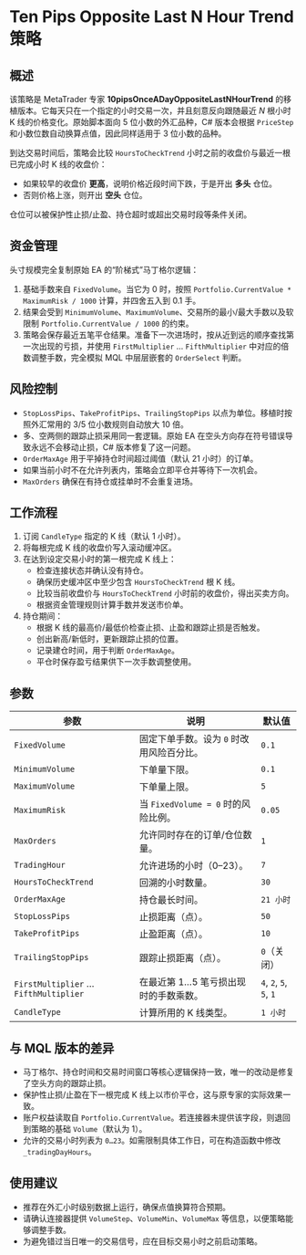 # Ten Pips Opposite Last N Hour Trend 策略

## 概述

该策略是 MetaTrader 专家 **10pipsOnceADayOppositeLastNHourTrend** 的移植版本。它每天只在一个指定的小时交易一次，并且刻意反向跟随最近 *N* 根小时 K 线的价格变化。原始脚本面向 5 位小数的外汇品种，C# 版本会根据 `PriceStep` 和小数位数自动换算点值，因此同样适用于 3 位小数的品种。

到达交易时间后，策略会比较 `HoursToCheckTrend` 小时之前的收盘价与最近一根已完成小时 K 线的收盘价：

- 如果较早的收盘价 **更高**，说明价格近段时间下跌，于是开出 **多头** 仓位。
- 否则价格上涨，则开出 **空头** 仓位。

仓位可以被保护性止损/止盈、持仓超时或超出交易时段等条件关闭。

## 资金管理

头寸规模完全复制原始 EA 的“阶梯式”马丁格尔逻辑：

1. 基础手数来自 `FixedVolume`。当它为 0 时，按照 `Portfolio.CurrentValue * MaximumRisk / 1000` 计算，并四舍五入到 0.1 手。
2. 结果会受到 `MinimumVolume`、`MaximumVolume`、交易所的最小/最大手数以及软限制 `Portfolio.CurrentValue / 1000` 的约束。
3. 策略会保存最近五笔平仓结果。准备下一次进场时，按从近到远的顺序查找第一次出现的亏损，并使用 `FirstMultiplier` … `FifthMultiplier` 中对应的倍数调整手数，完全模拟 MQL 中层层嵌套的 `OrderSelect` 判断。

## 风险控制

- `StopLossPips`、`TakeProfitPips`、`TrailingStopPips` 以点为单位。移植时按照外汇常用的 3/5 位小数规则自动放大 10 倍。
- 多、空两侧的跟踪止损采用同一套逻辑。原始 EA 在空头方向存在符号错误导致永远不会移动止损，C# 版本修复了这一问题。
- `OrderMaxAge` 用于平掉持仓时间超过阈值（默认 21 小时）的订单。
- 如果当前小时不在允许列表内，策略会立即平仓并等待下一次机会。
- `MaxOrders` 确保在有持仓或挂单时不会重复进场。

## 工作流程

1. 订阅 `CandleType` 指定的 K 线（默认 1 小时）。
2. 将每根完成 K 线的收盘价写入滚动缓冲区。
3. 在达到设定交易小时的第一根完成 K 线上：
   - 检查连接状态并确认没有持仓。
   - 确保历史缓冲区中至少包含 `HoursToCheckTrend` 根 K 线。
   - 比较当前收盘价与 `HoursToCheckTrend` 小时前的收盘价，得出买卖方向。
   - 根据资金管理规则计算手数并发送市价单。
4. 持仓期间：
   - 根据 K 线的最高价/最低价检查止损、止盈和跟踪止损是否触发。
   - 创出新高/新低时，更新跟踪止损的位置。
   - 记录建仓时间，用于判断 `OrderMaxAge`。
   - 平仓时保存盈亏结果供下一次手数调整使用。

## 参数

| 参数 | 说明 | 默认值 |
|------|------|--------|
| `FixedVolume` | 固定下单手数。设为 `0` 时改用风险百分比。 | `0.1` |
| `MinimumVolume` | 下单量下限。 | `0.1` |
| `MaximumVolume` | 下单量上限。 | `5` |
| `MaximumRisk` | 当 `FixedVolume = 0` 时的风险比例。 | `0.05` |
| `MaxOrders` | 允许同时存在的订单/仓位数量。 | `1` |
| `TradingHour` | 允许进场的小时（0–23）。 | `7` |
| `HoursToCheckTrend` | 回溯的小时数量。 | `30` |
| `OrderMaxAge` | 持仓最长时间。 | `21 小时` |
| `StopLossPips` | 止损距离（点）。 | `50` |
| `TakeProfitPips` | 止盈距离（点）。 | `10` |
| `TrailingStopPips` | 跟踪止损距离（点）。 | `0`（关闭） |
| `FirstMultiplier` … `FifthMultiplier` | 在最近第 1…5 笔亏损出现时的手数乘数。 | `4`, `2`, `5`, `5`, `1` |
| `CandleType` | 计算所用的 K 线类型。 | `1 小时` |

## 与 MQL 版本的差异

- 马丁格尔、持仓时间和交易时间窗口等核心逻辑保持一致，唯一的改动是修复了空头方向的跟踪止损。
- 保护性止损/止盈在下一根完成 K 线上以市价平仓，这与原专家的实际效果一致。
- 账户权益读取自 `Portfolio.CurrentValue`。若连接器未提供该字段，则退回到策略的基础 `Volume`（默认为 1）。
- 允许的交易小时列表为 `0…23`。如需限制具体工作日，可在构造函数中修改 `_tradingDayHours`。

## 使用建议

- 推荐在外汇小时级别数据上运行，确保点值换算符合预期。
- 请确认连接器提供 `VolumeStep`、`VolumeMin`、`VolumeMax` 等信息，以便策略能够调整手数。
- 为避免错过当日唯一的交易信号，应在目标交易小时之前启动策略。

